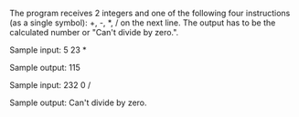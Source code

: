 The program receives 2 integers and one of the following four instructions (as a single symbol):
+, -, *, / on the next line.  The output has to be the calculated number or "Can't divide by zero.".

Sample input: 5 23 *

Sample output: 115

Sample input: 232 0 /

Sample output: Can't divide by zero.
